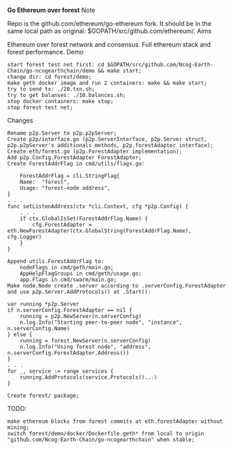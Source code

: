 **Go Ethereum over forest**
Note

Repo is the github.com/ethereum/go-ethereum fork. It should be in the same local path as original: $GOPATH/src/github.com/ethereum/.
Aims

Ethereum over forest network and consensus. Full ethereum stack and forest performance.
Demo

    start forest test net first: cd $GOPATH/src/github.com/Ncog-Earth-Chain/go-ncogearthchain/demo && make start;
    change dir: cd forest/demo;
    make geth docker image and run 2 containers: make && make start;
    try to send tx: ./20.txn.sh;
    try to get balanses: ./10.balances.sh;
    stop docker containers: make stop;
    stop forest test net;

Changes

    Rename p2p.Server to p2p.p2pServer;
    Create p2p/interface.go (p2p.ServerInterface, p2p.Server struct, p2p.p2pServer's additionals methods, p2p.forestAdapter interface);
    Create eth/forest.go (p2p.ForestAdapter implementation);
    Add p2p.Config.ForestAdapter ForestAdapter;
    Create ForestAddrFlag in cmd/utils/flags.go:

        ForestAddrFlag = cli.StringFlag{
    	Name:  "forest",
    	Usage: "forest-node address",
    }
    . . .
    func setListenAddress(ctx *cli.Context, cfg *p2p.Config) {
    	. . .
    	if ctx.GlobalIsSet(ForestAddrFlag.Name) {
    		cfg.ForestAdapter = eth.NewForestAdapter(ctx.GlobalString(ForestAddrFlag.Name), cfg.Logger)
    	}
    }

    Append utils.ForestAddrFlag to:
        nodeFlags in cmd/geth/main.go;
        AppHelpFlagGroups in cmd/geth/usage.go;
        app.Flags in cmd/swarm/main.go;
    Make node.Node create .server according to .serverConfig.ForestAdapter and use p2p.Server.AddProtocols() at .Start():

    var running *p2p.Server
    if n.serverConfig.ForestAdapter == nil {
    	running = p2p.NewServer(n.serverConfig)
    	n.log.Info("Starting peer-to-peer node", "instance", n.serverConfig.Name)
    } else {
    	running = forest.NewServer(n.serverConfig)
    	n.log.Info("Using forest node", "address", n.serverConfig.ForestAdapter.Address())
    }
    . . .
    for _, service := range services {
    	running.AddProtocols(service.Protocols()...)
    }

    Create forest/ package;

TODO:

    make ethereum blocks from forest commits at eth.forestAdapter without mining;
    switch forest/demo/docker/Dockerfile.geth* from local to origin "github.com/Ncog-Earth-Chain/go-ncogearthchain" when stable;
